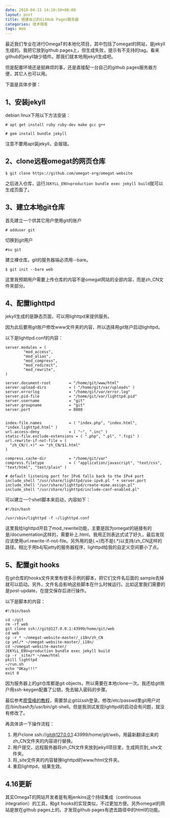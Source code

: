 ```yaml
---
date: 2018-04-15 14:10:50+08:00
layout: post
title: 搭建自己的GitHub Pages服务器
categories: 技术随笔
tags: Web
---
```


最近我们专业在进行OmegaT的本地化项目，其中包括了omegat的网站，是jekyll生成的。我把它放到github pages上，但生成失败，提示有不支持的tag。看来github的jekyll缺少插件。那我们就本地用jekyll生成吧。

但是配置环境还是挺麻烦的事，还是直接配一台自己的github pages服务器方便，其它人也可以用。

下面是具体步骤：

## 1、安装jekyll

debian linux下用以下方法安装：

`# apt get install ruby ruby-dev make gcc g++`

`# gem install bundle jekyll`

注意不要用apt装jekyll，会报错。

## 2、clone远程omegat的网页仓库

`$ git clone https://github.com/omegat-org/omegat-website`

之后进入仓库，运行`JEKYLL_ENV=production bundle exec jekyll build`就可以生成页面了。

## 3、建立本地git仓库

首先建立一个供其它用户使用git的账户

`# adduser git`

切换到git用户

`#su git`

建立裸仓库。git的服务器端必须用--bare。

`$ git init --bare web`

这里我预期用户需要上传仓库的内容不是omegat网站的全部内容，而是zh_CN文件夹部分。

## 4、配置lighttpd

jekyll生成的是静态页面，可以用lighttpd来提供服务。

因为此后要用git账户修改www文件夹的内容，所以选择用git账户启动lighttpd。

以下是lighttpd.conf的内容：

```
server.modules = (
        "mod_access",
        "mod_alias",
        "mod_compress",
        "mod_redirect",
        "mod_rewrite",
)

server.document-root        = "/home/git/www/html"
server.upload-dirs          = ( "/home/git/var/uploads" )
server.errorlog             = "/home/git/var/error.log"
server.pid-file             = "/home/git/var/lighttpd.pid"
server.username             = "git"
server.groupname            = "git"
server.port                 = 8080


index-file.names            = ( "index.php", "index.html", "index.lighttpd.html" )
url.access-deny             = ( "~", ".inc" )
static-file.exclude-extensions = ( ".php", ".pl", ".fcgi" )
url.rewrite-if-not-file = (
  "zh_CN/(.+)" => "zh_CN/$1.html"
)

compress.cache-dir          = "/home/git/var"
compress.filetype           = ( "application/javascript", "text/css", "text/html", "text/plain" )

# default listening port for IPv6 falls back to the IPv4 port
include_shell "/usr/share/lighttpd/use-ipv6.pl " + server.port
include_shell "/usr/share/lighttpd/create-mime.assign.pl"
include_shell "/usr/share/lighttpd/include-conf-enabled.pl"
```

可以建立一个shell脚本来启动，内容如下：

```
#!/bin/bash

/usr/sbin/lighttpd -f ~/lighttpd.conf
```

这里我给lighttpd开启了mod_rewrite功能，主要是因为omegat的链接有的是/documentation这样的，需要补上.html。我用正则表达式试了好久，最后发现应该使用url.rewrite-if-not-file。另外用的是(.+)而不是(.*)以支持/zh_CN这样的路径。相比于用b4j写jetty的服务器程序，lighttpd给我的自定义空间要小了点。

## 5、配置git hooks

在git仓库的hooks文件夹里有很多示例的脚本，把它们文件名后面的.sample去掉就可以启动。另外，文件名会影响这些脚本在什么时候运行。比如这里我们需要的是post-update，在提交保存后进行操作。

以下是脚本的内容：

```
#!/bin/bash

cd ~/git
rm -rf web
git clone ssh://git@127.0.0.1:43999/home/git/web
cd web
cp -r * ~/omegat-website-master/_i18n/zh_CN
cp yml/* ~/omegat-website-master/_i18n/
cd ~/omegat-website-master/
JEKYLL_ENV=production bundle exec jekyll build
cp -r _site/* ~/www/html
pkill lighttpd
~/run.sh
echo "OKay!!!"
exit 0
```

因为服务器上的git仓库都是git objects，所以需要在本地clone一次。我还给git账户用ssh-keygen配置了公钥，免去输入密码的步骤。

最后参考[廖雪峰的教程](https://www.liaoxuefeng.com/wiki/0013739516305929606dd18361248578c67b8067c8c017b000/00137583770360579bc4b458f044ce7afed3df579123eca000)，需要禁止git以ssh登录。修改/etc/passwd里git用户对应/bin/bash为/usr/bin/git-shell。但是我测试发现lighttpd的启动会有问题，就没有修改了。


再具体讲一下操作流程：

1. 用户clone ssh://git@127.0.0.1:43999/home/git/web，用最新翻译出来的zh_CN文件夹的内容进行替换。
2. 用户提交，远程服务器将zh_CN文件夹放到jekyll项目里，生成网页到_site文件夹。
3. 将_site文件夹的内容替换lighttpd的www/html文件夹。
4. 重启lighttpd，结果生效。

## 4.16更新

其实OmegaT的网站开发者是有用jenkins这个持续集成（continuous integration）的工具，和git hooks的实现类似，不过更加方便。另外omegat的网站是放在github pages上的。才发现github pages有遮去路径中的html的功能。



